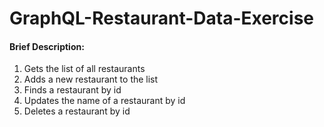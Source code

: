 # GraphQL-Restaurant-Data-Exercise
#### Brief Description: 
 1. Gets the list of all restaurants
 2. Adds a new restaurant to the list
 3. Finds a restaurant by id
 4. Updates the name of a restaurant by id
 5. Deletes a restaurant by id
